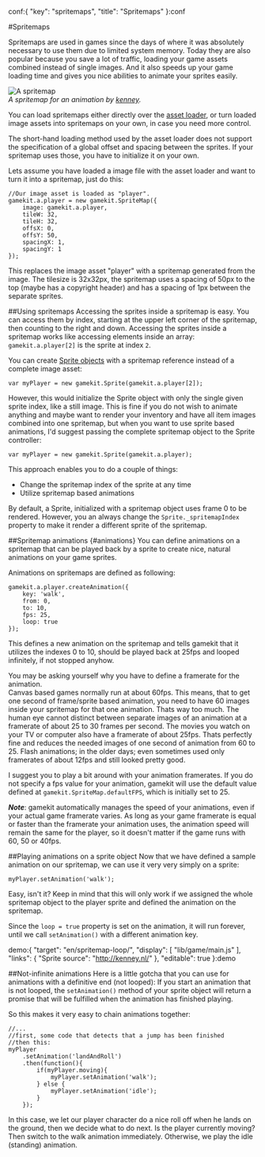 conf:{
    "key": "spritemaps",
    "title": "Spritemaps"
}:conf

#Spritemaps

Spritemaps are used in games since the days of where it was absolutely necessary to use them due to limited system memory.
Today they are also popular because you save a lot of traffic, loading your game assets combined instead of single images.
And it also speeds up your game loading time and gives you nice abilities to animate your sprites easily.

![A spritemap](../../docs/assets/spritemap.png)    
_A spritemap for an animation by [kenney](http://kenney.nl/)._

You can load spritemaps either directly over the [asset loader](loading-assets#spritemaps-and-atlases), or turn loaded 
 image assets into spritemaps on your own, in case you need more control.

The short-hand loading method used by the asset loader does not support the specification of a global offset and spacing
between the sprites. If your spritemap uses those, you have to initialize it on your own.

Lets assume you have loaded a image file with the asset loader and want to turn it into a spritemap, just do this:

    //Our image asset is loaded as "player".
    gamekit.a.player = new gamekit.SpriteMap({
        image: gamekit.a.player,
        tileW: 32,
        tileH: 32,
        offsX: 0,
        offsY: 50,
        spacingX: 1,
        spacingY: 1
    });
    
This replaces the image asset "player" with a spritemap generated from the image. The tilesize is 32x32px, the spritemap
uses a spacing of 50px to the top (maybe has a copyright header) and has a spacing of 1px between the separate sprites.


##Using spritemaps
Accessing the sprites inside a spritemap is easy. You can access them by index, starting at the upper left corner of the 
spritemap, then counting to the right and down. Accessing the sprites inside a spritemap works like accessing elements
inside an array: `gamekit.a.player[2]` is the sprite at index `2`.

You can create [Sprite objects](sprites-layers-and-groups) with a spritemap reference instead of a complete image asset:

    var myPlayer = new gamekit.Sprite(gamekit.a.player[2]);
    
However, this would initialize the Sprite object with only the single given sprite index, like a still image. This is fine
if you do not wish to animate anything and maybe want to render your inventory and have all item images combined into one
spritemap, but when you want to use sprite based animations, I'd suggest passing the complete spritemap object to the Sprite
controller:
 
    var myPlayer = new gamekit.Sprite(gamekit.a.player);
    
This approach enables you to do a couple of things:

- Change the spritemap index of the sprite at any time
- Utilize spritemap based animations

By default, a Sprite, initialized with a spritemap object uses frame 0 to be rendered. However, you an always change the `Sprite._spritemapIndex`
property to make it render a different sprite of the spritemap.

##Spritemap animations {#animations}
You can define animations on a spritemap that can be played back by a sprite to create nice, natural animations on your game sprites.

Animations on spritemaps are defined as following:

    gamekit.a.player.createAnimation({
        key: 'walk',
        from: 0,
        to: 10,
        fps: 25,
        loop: true
    });
    
This defines a new animation on the spritemap and tells gamekit that it utilizes the indexes 0 to 10, should be played back at 25fps and looped
infinitely, if not stopped anyhow.

You may be asking yourself why you have to define a framerate for the animation.    
Canvas based games normally run at about 60fps. This means, that to get one second of frame/sprite based animation, you need to have 60 images inside
your spritemap for that one animation. Thats way too much. The human eye cannot distinct between separate images of an animation at a framerate of about
25 to 30 frames per second. The movies you watch on your TV or computer also have a framerate of about 25fps. Thats perfectly fine and reduces the needed
images of one second of animation from 60 to 25. Flash animations; in the older days; even sometimes used only framerates of about 12fps and still looked pretty
good.

I suggest you to play a bit around with your animation framerates. If you do not specify a fps value for your animation, gamekit will use the default value 
defined at `gamekit.SpriteMap.defaultFPS`, which is initially set to 25.

___Note___: gamekit automatically manages the speed of your animations, even if your actual game framerate varies. As long as your game framerate is equal or faster than
the framerate your animation uses, the animation speed will remain the same for the player, so it doesn't matter if the game runs with 60, 50 or 40fps.


##Playing animations on a sprite object
Now that we have defined a sample animation on our spritemap, we can use it very very simply on a sprite:

    myPlayer.setAnimation('walk');
    
Easy, isn't it? Keep in mind that this will only work if we assigned the whole spritemap object to the player sprite and defined
the animation on the spritemap.

Since the `loop = true` property is set on the animation, it will run forever, until we call `setAnimation()` with a different animation key.

demo:{
    "target": "en/spritemap-loop/",
    "display": [
        "lib/game/main.js"
    ],
    "links": {
        "Sprite source": "http://kenney.nl/"
    },
    "editable": true
}:demo


##Not-infinite animations
Here is a little gotcha that you can use for animations with a definitive end (not looped): If you start an animation that is not looped,
the `setAnimation()` method of your sprite object will return a promise that will be fulfilled when the animation has finished playing.

So this makes it very easy to chain animations together:

    //...
    //first, some code that detects that a jump has been finished
    //then this:
    myPlayer
        .setAnimation('landAndRoll')
        .then(function(){
            if(myPlayer.moving){
                myPlayer.setAnimation('walk');   
            } else {
                myPlayer.setAnimation('idle');
            }
        });

In this case, we let our player character do a nice roll off when he lands on the ground, then we decide what to do next.
Is the player currently moving? Then switch to the walk animation immediately. Otherwise, we play the idle (standing) animation.